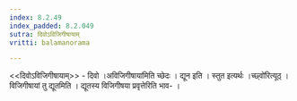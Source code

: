 ```yaml
---
index: 8.2.49
index_padded: 8.2.049
sutra: दिवोऽविजिगीषायाम्
vritti: balamanorama

---
```

<<दिवोऽविजिगीषायाम्>> - दिवो ।अविजिगीषाया॑मिति च्छेदः । द्यून इति । स्तुत इत्यर्थः ।च्छ्वो॑रित्यूठ् । विजिगीषायां तु द्यूतमिति । द्यूतस्य विजिगीषया प्रवृत्तेरिति भाव- । 